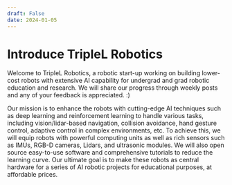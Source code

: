 ```yaml
---
draft: False 
date: 2024-01-05
---
```


# Introduce TripleL Robotics

Welcome to TripleL Robotics, a robotic start-up working on building lower-cost robots with extensive AI capability for undergrad and grad robotic education and research. We will share our progress through weekly posts and any of your feedback is appreciated. :)

Our mission is to enhance the robots with cutting-edge AI techniques such as deep learning and reinforcement learning to handle various tasks, including vision/lidar-based navigation, collision avoidance, hand gesture control, adaptive control in complex environments, etc. To achieve this, we will equip robots with powerful computing units as well as rich sensors such as IMUs, RGB-D cameras, Lidars, and ultrasonic modules. We will also open source easy-to-use software and comprehensive tutorials to reduce the learning curve. Our ultimate goal is to make these robots as central hardware for a series of AI robotic projects for educational purposes, at affordable prices.
